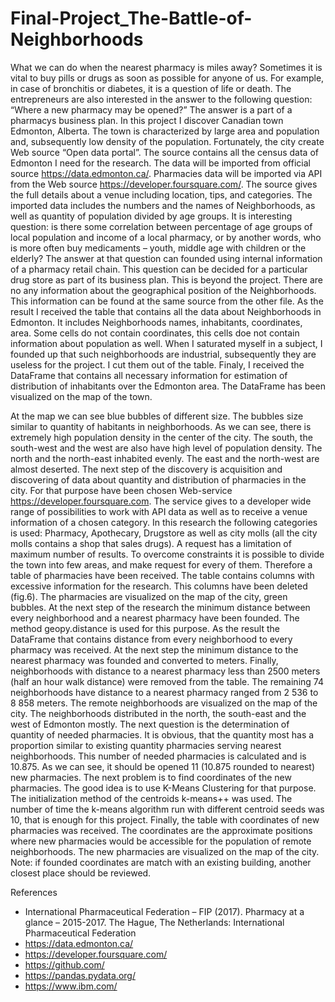 # Final-Project_The-Battle-of-Neighborhoods
What we can do when the nearest pharmacy is miles away? Sometimes it is vital to buy pills or drugs as soon as possible for anyone of us. For example, in case of bronchitis or diabetes, it is a question of life or death.
The entrepreneurs are also interested in the answer to the following question: “Where a new pharmacy may be opened?” The answer is a part of a pharmacys business plan. 
In this project I discover Canadian town Edmonton, Alberta. The town is characterized by large area and population and, subsequently low density of the population. Fortunately, the city create Web source “Open data portal”. The source contains all the census data of Edmonton I need for the research. The data will be imported from official source https://data.edmonton.ca/.
Pharmacies data will be imported via API from the Web source https://developer.foursquare.com/.  The source gives the full details about a venue including location, tips, and categories.
The imported data includes the numbers and the names of Neighborhoods, as well as quantity of population divided by age groups. It is interesting question: is there some correlation between percentage of age groups of local population and income of a local pharmacy, or by another words, who is more often buy medicaments – youth, middle age with children or the elderly? The answer at that question can founded using internal information of a pharmacy retail chain. This question can be decided for a particular drug store as part of its business plan. This is beyond the project.
There are no any information about the geographical position of the Neighborhoods. This information can be found at the same source from the other file. As the result I received the table that contains all the data about Neighborhoods in Edmonton. It includes Neighborhoods names, inhabitants, coordinates, area. Some cells do not contain coordinates, this cells doe not contain information about population as well. When I saturated myself in a subject, I founded up that such neighborhoods are industrial, subsequently they are useless for the project. I cut them out of the table. Finaly, I received the DataFrame that contains all necessary information for estimation of distribution of inhabitants over the Edmonton area. The DataFrame has been visualized on the map of the town. 

At the map we can see blue bubbles of different size. The bubbles size similar to quantity of habitants in neighborhoods. As we can see, there is extremely high population density in the center of the city. The south, the south-west and the west are also have high level of population density. The north and the north-east inhabited evenly. The east and the north-west are almost deserted.
The next step of the discovery is acquisition and discovering of data about quantity and distribution of pharmacies in the city. For that purpose have been chosen Web-service https://developer.foursquare.com. The service gives to a developer wide range of possibilities to work with API data as well as to receive a venue information of a chosen category. In this research the following categories is used: Pharmacy, Apothecary, Drugstore as well as city molls (all the city molls contains a shop that sales drugs). A request has a limitation of maximum number of results. To overcome constraints it is possible to divide the town into few areas, and make request for every of them. Therefore a table of pharmacies have been received.
The table contains columns with excessive information for the research. This columns have been deleted (fig.6).
The pharmacies are visualized on the map of the city, green bubbles.
At the next step of the research the minimum distance between every neighborhood and a nearest pharmacy have been founded. The method geopy.distance is used for this purpose. As the result the DataFrame that contains distance from every neighborhood to every pharmacy was received. At the next step the minimum distance to the nearest pharmacy was founded and converted to meters. Finally, neighborhoods with distance to a nearest pharmacy less than 2500 meters (half an hour walk distance) were removed from the table. The remaining 74 neighborhoods have distance to a nearest pharmacy ranged from 2 536 to 8 858 meters.
The remote neighborhoods are visualized on the map of the city. The neighborhoods distributed in the north, the south-east and the west of Edmonton mostly.
The next question is the determination of quantity of needed pharmacies. It is obvious, that the quantity most has a proportion similar to existing quantity pharmacies serving nearest neighborhoods. This number of needed pharmacies is calculated and is 10.875.  As we can see, it should be opened 11 (10.875 rounded to nearest) new pharmacies. 
The next problem is to find coordinates of the new pharmacies. The good idea is to use K-Means Clustering for that purpose. The initialization method of the centroids k-means++ was used. The number of time the k-means algorithm run with different centroid seeds was 10, that is enough for this project. 
Finally, the table with coordinates of new pharmacies was received. The coordinates are the approximate positions where new pharmacies would be accessible for the population of remote neighborhoods. The new pharmacies are visualized on the map of the city.
Note: if founded coordinates are match with an existing building, another closest place should be reviewed.

References
-	International Pharmaceutical Federation – FIP (2017). Pharmacy at a glance – 2015-2017. The Hague, The Netherlands: International Pharmaceutical Federation
-	https://data.edmonton.ca/
-	https://developer.foursquare.com/ 
-	https://github.com/
-	https://pandas.pydata.org/
-	https://www.ibm.com/ 
